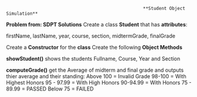                                                         **Student Object Simulation**
**Problem from: SDPT Solutions**
Create a class **Student** that has **attributes**:

firstName, lastName, year, course, section, midtermGrade, finalGrade

Create a **Constructor** for the **class**
Create the following **Object Methods** 

**showStudent()**
shows the students Fullname, Course, Year and Section

**computeGrade()**
get the Average of midterm and final grade and outputs thier average and their standing:
Above 100 = Invalid Grade
98-100 = With Highest Honors
95 - 97.99 = With High Honors
90-94.99 = With Honors
75 - 89.99 = PASSED
Below 75 = FAILED


